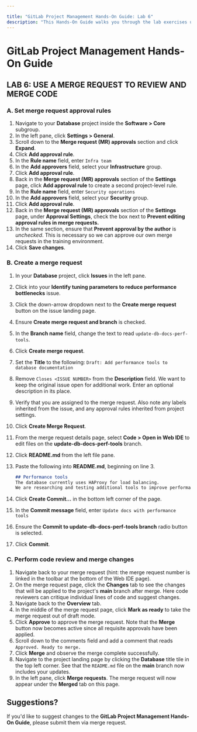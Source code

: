 ```yaml
---

title: "GitLab Project Management Hands-On Guide: Lab 6"
description: "This Hands-On Guide walks you through the lab exercises used in the GitLab Project Management course."
---
```

# GitLab Project Management Hands-On Guide


## LAB 6: USE A MERGE REQUEST TO REVIEW AND MERGE CODE

### A. Set merge request approval rules

1. Navigate to your **Database** project inside the **Software > Core** subgroup.
1. In the left pane, click **Settings > General**.
1. Scroll down to the **Merge request (MR) approvals** section and click **Expand**.
1. Click **Add approval rule**.
1. In the **Rule name** field, enter `Infra team`
1. In the **Add approvers** field, select your **Infrastructure** group.
1. Click **Add approval rule**.
1. Back in the **Merge request (MR) approvals** section of the **Settings** page, click **Add approval rule** to create a second project-level rule.
1. In the **Rule name** field, enter `Security operations`
1. In the **Add approvers** field, select your **Security** group.
1. Click **Add approval rule**.
1. Back in the **Merge request (MR) approvals** section of the **Settings** page, under **Approval Settings**, check the box next to **Prevent editing approval rules in merge requests.**
1. In the same section, ensure that **Prevent approval by the author** is *unchecked*. This is necessary so we can approve our own merge requests in the training environment.
1. Click **Save changes**.

### B. Create a merge request

1. In your **Database** project, click **Issues** in the left pane.
1. Click into your **Identify tuning parameters to reduce performance bottlenecks** issue.
1. Click the down-arrow dropdown next to the **Create merge request** button on the issue landing page.
1. Ensure **Create merge request and branch** is checked.
1. In the **Branch name** field, change the text to read `update-db-docs-perf-tools`.
1. Click **Create merge request**.
1. Set the **Title** to the following: `Draft: Add performance tools to database documentation`
1. Remove `Closes <ISSUE NUMBER>` from the **Description** field. We want to keep the original issue open for additional work. Enter an optional description in its place.
1. Verify that you are assigned to the merge request. Also note any labels inherited from the issue, and any approval rules inherited from project settings.
1. Click **Create Merge Request**.
1. From the merge request details page, select **Code > Open in Web IDE** to edit files on the **update-db-docs-perf-tools** branch.
1. Click **README.md** from the left file pane.
1. Paste the following into **README.md**, beginning on line 3.

    ```markdown
   ## Performance tools
   The database currently uses HAProxy for load balancing. 
   We are researching and testing additional tools to improve performance.
    ```

1. Click **Create Commit...** in the bottom left corner of the page.
1. In the **Commit message** field, enter `Update docs with performance tools`
1. Ensure the **Commit to update-db-docs-perf-tools branch** radio button is selected.
1. Click **Commit**.

### C. Perform code review and merge changes

1. Navigate back to your merge request (hint: the merge request number is linked in the toolbar at the bottom of the Web IDE page).
1. On the merge request page, click the **Changes** tab to see the changes that will be applied to the project's **main** branch after merge. Here code reviewers can critique individual lines of code and suggest changes.
1. Navigate back to the **Overview** tab.
1. In the middle of the merge request page, click **Mark as ready** to take the merge request out of draft mode.
1. Click **Approve** to approve the merge request. Note that the **Merge** button now becomes active since all requisite approvals have been applied.
1. Scroll down to the comments field and add a comment that reads `Approved. Ready to merge.`
1. Click **Merge** and observe the merge complete successfully.
1. Navigate to the project landing page by clicking the **Database** title tile in the top left corner. See that the `README.md` file on the **main** branch now includes your updates.
1. In the left pane, click **Merge requests**. The merge request will now appear under the **Merged** tab on this page.

## Suggestions?

If you'd like to suggest changes to the **GitLab Project Management Hands-On Guide**, please submit them via merge request.
